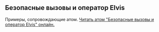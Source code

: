 ## Безопасные вызовы и оператор Elvis

Примеры, сопровождающие атом.
[Читать атом "Безопасные вызовы и оператор Elvis" онлайн.](https://stepik.org/lesson/107300/step/1)